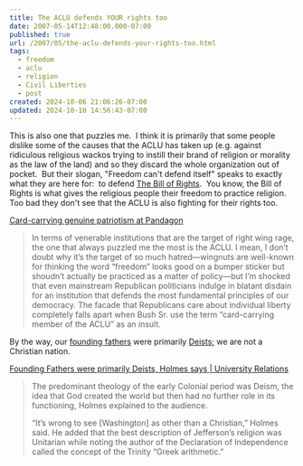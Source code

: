 ```yaml
---
title: The ACLU defends YOUR rights too
date: 2007-05-14T12:48:00.000-07:00
published: true
url: /2007/05/the-aclu-defends-your-rights-too.html
tags:
  - freedom
  - aclu
  - religion
  - Civil Liberties
  - post
created: 2024-10-06 21:06:26-07:00
updated: 2024-10-10 14:56:43-07:00
---
```


This is also one that puzzles me.  I think it is primarily that some people dislike some of the causes that the ACLU has taken up (e.g. against ridiculous religious wackos trying to instill their brand of religion or morality as the law of the land) and so they discard the whole organization out of pocket.  But their slogan, "Freedom can't defend itself" speaks to exactly what they are here for:  to defend [The Bill of Rights](http://usinfo.state.gov/usa/infousa/facts/funddocs/billeng.htm).  You know, the Bill of Rights is what gives the religious people their freedom to practice religion.  Too bad they don't see that the ACLU is also fighting for their rights too.  
  
[Card-carrying genuine patriotism at Pandagon](http://pandagon.net/2007/05/13/card-carrying-genuine-patriotism/)  

> In terms of venerable institutions that are the target of right wing rage, the one that always puzzled me the most is the ACLU. I mean, I don’t doubt why it’s the target of so much hatred—wingnuts are well-known for thinking the word “freedom” looks good on a bumper sticker but shoudn’t actually be practiced as a matter of policy—but I’m shocked that even mainstream Republican politicians indulge in blatant disdain for an institution that defends the most fundamental principles of our democracy. The facade that Republicans care about individual liberty completely falls apart when Bush Sr. use the term “card-carrying member of the ACLU” as an insult.

By the way, our [founding fathers](http://freethought.mbdojo.com/foundingfathers.html) were primarily [Deists;](http://en.wikipedia.org/wiki/Deism) we are not a Christian nation.   
  
[Founding Fathers were primarily Deists, Holmes says | University Relations](http://www.wm.edu/news/?id=6083)  

> The predominant theology of the early Colonial period was Deism, the idea that God created the world but then had no further role in its functioning, Holmes explained to the audience.  
>   
> “It’s wrong to see \[Washington\] as other than a Christian,” Holmes said. He added that the best description of Jefferson’s religion was Unitarian while noting the author of the Declaration of Independence called the concept of the Trinity “Greek arithmetic.”
